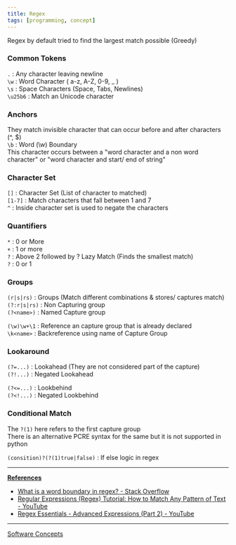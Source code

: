 ```yaml
---
title: Regex
tags: [programming, concept]
---
```


Regex by default tried to find the largest match possible (Greedy)

### Common Tokens

`.` : Any character leaving newline  
`\w` : Word Character ( a-z, A-Z, 0-9, \_ )  
`\s` : Space Characters (Space, Tabs, Newlines)  
`\u25b6` : Match an Unicode character

### Anchors

They match invisible character that can occur before and after characters (^, $)  
`\b` : Word (\w) Boundary  
This character occurs between a "word character and a non word character" or "word character and start/ end of string"

### Character Set

`[]` : Character Set (List of character to matched)  
`[1-7]` : Match characters that fall between 1 and 7  
`^` : Inside character set is used to negate the characters

### Quantifiers

`*` : 0 or More  
`+` : 1 or more  
`?` :  Above 2 followed by ? Lazy Match (Finds the smallest match)  
`?` : 0 or 1

### Groups

`(r|s|rs)` : Groups (Match different combinations & stores/ captures match)  
`(?:r|s|rs)` : Non Capturing group  
`(?<name>)` : Named Capture group

`(\w)\w+\1` : Reference an capture group that is already declared  
`\k<name>` : Backreference using name of Capture Group

### Lookaround

`(?=...)` : Lookahead (They are not considered part of the capture)  
`(?!...)` : Negated Lookahead

`(?<=...)` : Lookbehind  
`(?<!...)` : Negated Lookbehind

### Conditional Match

The `?(1)` here refers to the first capture group  
There is an alternative PCRE syntax for the same but it is not supported in python

`(consition)?(?(1)true|false)` : If else logic in regex

---

**<u>References</u>**

* [What is a word boundary in regex? - Stack Overflow](https://stackoverflow.com/questions/1324676/what-is-a-word-boundary-in-regex)
* [Regular Expressions (Regex) Tutorial: How to Match Any Pattern of Text - YouTube](https://www.youtube.com/watch?v=sa-TUpSx1JA)
* [Regex Essentials - Advanced Expressions (Part 2) - YouTube](https://www.youtube.com/watch?v=GTUlkkNhvok)

---

[Software Concepts](Software%20Concepts.md)